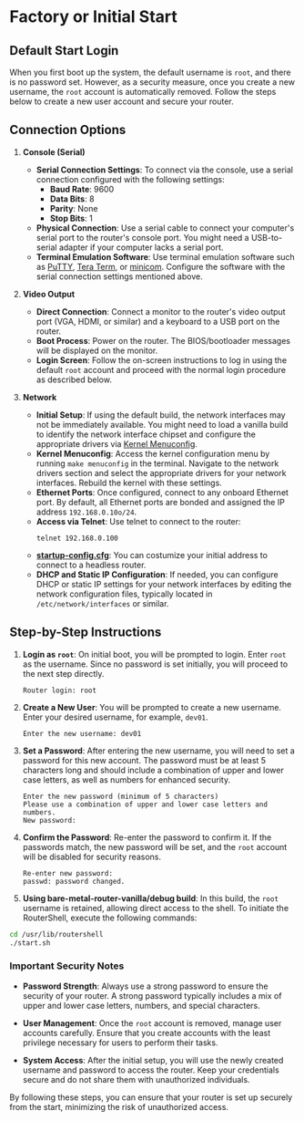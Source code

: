 # Factory or Initial Start

## Default Start Login

When you first boot up the system, the default username is `root`, and there is no password set. However, as a security measure, once you create a new username, the `root` account is automatically removed. Follow the steps below to create a new user account and secure your router.

## Connection Options

1. **Console (Serial)**
   - **Serial Connection Settings**: To connect via the console, use a serial connection configured with the following settings:
     - **Baud Rate**: 9600
     - **Data Bits**: 8
     - **Parity**: None
     - **Stop Bits**: 1
   - **Physical Connection**: Use a serial cable to connect your computer's serial port to the router's console port. You might need a USB-to-serial adapter if your computer lacks a serial port.
   - **Terminal Emulation Software**: Use terminal emulation software such as [PuTTY](https://www.chiark.greenend.org.uk/~sgtatham/putty/latest.html), [Tera Term](https://ttssh2.osdn.jp/index.html.en), or [minicom](https://help.ubuntu.com/community/Minicom). Configure the software with the serial connection settings mentioned above.

2. **Video Output**
   - **Direct Connection**: Connect a monitor to the router's video output port (VGA, HDMI, or similar) and a keyboard to a USB port on the router.
   - **Boot Process**: Power on the router. The BIOS/bootloader messages will be displayed on the monitor.
   - **Login Screen**: Follow the on-screen instructions to log in using the default `root` account and proceed with the normal login procedure as described below.

3. **Network**
   - **Initial Setup**: If using the default build, the network interfaces may not be immediately available. You might need to load a vanilla build to identify the network interface chipset and configure the appropriate drivers via [Kernel Menuconfig](kernel.md).
   - **Kernel Menuconfig**: Access the kernel configuration menu by running `make menuconfig` in the terminal. Navigate to the network drivers section and select the appropriate drivers for your network interfaces. Rebuild the kernel with these settings.
   - **Ethernet Ports**: Once configured, connect to any onboard Ethernet port. By default, all Ethernet ports are bonded and assigned the IP address `192.168.0.10o/24`.
   - **Access via Telnet**: Use telnet to connect to the router:
     ```shell
     telnet 192.168.0.100
     ```
   - [**startup-config.cfg**](../yocto-meta-layers/meta-bare-metal-router/recipes-core/router-shell/files/startup-config.cfg): You can costumize your initial address to connect to a headless router.
   - **DHCP and Static IP Configuration**: If needed, you can configure DHCP or static IP settings for your network interfaces by editing the network configuration files, typically located in `/etc/network/interfaces` or similar.

## Step-by-Step Instructions

1. **Login as `root`**: On initial boot, you will be prompted to login. Enter `root` as the username. Since no password is set initially, you will proceed to the next step directly.
   
   ```
   Router login: root
   ```

2. **Create a New User**: You will be prompted to create a new username. Enter your desired username, for example, `dev01`.

   ```shell
   Enter the new username: dev01
   ```

3. **Set a Password**: After entering the new username, you will need to set a password for this new account. The password must be at least 5 characters long and should include a combination of upper and lower case letters, as well as numbers for enhanced security.

   ```shell
   Enter the new password (minimum of 5 characters)
   Please use a combination of upper and lower case letters and numbers.
   New password:
   ```

4. **Confirm the Password**: Re-enter the password to confirm it. If the passwords match, the new password will be set, and the `root` account will be disabled for security reasons.

   ```shell
   Re-enter new password: 
   passwd: password changed.
   ```

5. **Using bare-metal-router-vanilla/debug build**: In this build, the `root` username is retained, allowing direct access to the shell. To initiate the RouterShell, execute the following commands:

```bash
cd /usr/lib/routershell
./start.sh
```

### Important Security Notes

- **Password Strength**: Always use a strong password to ensure the security of your router. A strong password typically includes a mix of upper and lower case letters, numbers, and special characters.
  
- **User Management**: Once the `root` account is removed, manage user accounts carefully. Ensure that you create accounts with the least privilege necessary for users to perform their tasks.

- **System Access**: After the initial setup, you will use the newly created username and password to access the router. Keep your credentials secure and do not share them with unauthorized individuals.

By following these steps, you can ensure that your router is set up securely from the start, minimizing the risk of unauthorized access.
